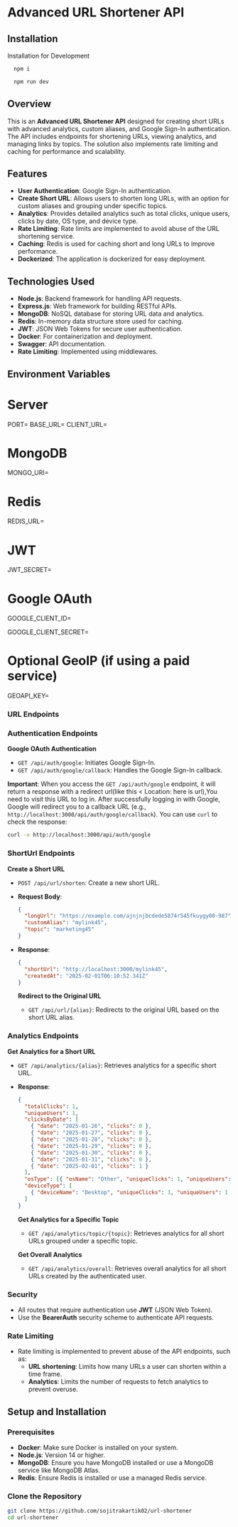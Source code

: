 # Advanced URL Shortener API

## Installation

Installation for Development

```bash
  npm i

  npm run dev
```

## Overview

This is an **Advanced URL Shortener API** designed for creating short URLs with advanced analytics, custom aliases, and Google Sign-In authentication. The API includes endpoints for shortening URLs, viewing analytics, and managing links by topics. The solution also implements rate limiting and caching for performance and scalability.

## Features

- **User Authentication**: Google Sign-In authentication.
- **Create Short URL**: Allows users to shorten long URLs, with an option for custom aliases and grouping under specific topics.
- **Analytics**: Provides detailed analytics such as total clicks, unique users, clicks by date, OS type, and device type.
- **Rate Limiting**: Rate limits are implemented to avoid abuse of the URL shortening service.
- **Caching**: Redis is used for caching short and long URLs to improve performance.
- **Dockerized**: The application is dockerized for easy deployment.

## Technologies Used

- **Node.js**: Backend framework for handling API requests.
- **Express.js**: Web framework for building RESTful APIs.
- **MongoDB**: NoSQL database for storing URL data and analytics.
- **Redis**: In-memory data structure store used for caching.
- **JWT**: JSON Web Tokens for secure user authentication.
- **Docker**: For containerization and deployment.
- **Swagger**: API documentation.
- **Rate Limiting**: Implemented using middlewares.

## Environment Variables

# Server

PORT=
BASE_URL=<Your Base Url>
CLIENT_URL=<Your Client Url>

# MongoDB

MONGO_URI=<Your mongo Uri>

# Redis

REDIS_URL=<Your Redis Url>

# JWT

JWT_SECRET=<Your Jwt Secret>

# Google OAuth

GOOGLE_CLIENT_ID=<Your Google Client ID>

GOOGLE_CLIENT_SECRET=<Your Google Client Secret>

# Optional GeoIP (if using a paid service)

GEOAPI_KEY=<Your GeoApi Key>

### URL Endpoints

### Authentication Endpoints

**Google OAuth Authentication**

- `GET /api/auth/google`: Initiates Google Sign-In.
- `GET /api/auth/google/callback`: Handles the Google Sign-In callback.

**Important**: When you access the `GET /api/auth/google` endpoint, it will return a response with a redirect url(like this < Location: here is url),You need to visit this URL to log in. After successfully logging in with Google, Google will redirect you to a callback URL (e.g., `http://localhost:3000/api/auth/google/callback`). You can use `curl` to check the response:

```bash
curl -v http://localhost:3000/api/auth/google
```

### ShortUrl Endpoints

**Create a Short URL**

- `POST /api/url/shorten`: Create a new short URL.
- **Request Body**:
  ```json
  {
    "longUrl": "https://example.com/ajnjnjbcdede5874r545fkuygy00-987",
    "customAlias": "mylink45",
    "topic": "marketing45"
  }
  ```
- **Response**:

  ```json
  {
    "shortUrl": "http://localhost:3000/mylink45",
    "createdAt": "2025-02-01T06:10:52.341Z"
  }
  ```

  **Redirect to the Original URL**

  - `GET /api/url/{alias}`: Redirects to the original URL based on the short URL alias.

### Analytics Endpoints

**Get Analytics for a Short URL**

- `GET /api/analytics/{alias}`: Retrieves analytics for a specific short URL.
- **Response**:

  ```json
  {
    "totalClicks": 1,
    "uniqueUsers": 1,
    "clicksByDate": [
      { "date": "2025-01-26", "clicks": 0 },
      { "date": "2025-01-27", "clicks": 0 },
      { "date": "2025-01-28", "clicks": 0 },
      { "date": "2025-01-29", "clicks": 0 },
      { "date": "2025-01-30", "clicks": 0 },
      { "date": "2025-01-31", "clicks": 0 },
      { "date": "2025-02-01", "clicks": 1 }
    ],
    "osType": [{ "osName": "Other", "uniqueClicks": 1, "uniqueUsers": 1 }],
    "deviceType": [
      { "deviceName": "Desktop", "uniqueClicks": 1, "uniqueUsers": 1 }
    ]
  }
  ```

  **Get Analytics for a Specific Topic**

  - `GET /api/analytics/topic/{topic}`: Retrieves analytics for all short URLs grouped under a specific topic.

  **Get Overall Analytics**

  - `GET /api/analytics/overall`: Retrieves overall analytics for all short URLs created by the authenticated user.

### Security

- All routes that require authentication use **JWT** (JSON Web Token).
- Use the **BearerAuth** security scheme to authenticate API requests.

### Rate Limiting

- Rate limiting is implemented to prevent abuse of the API endpoints, such as:
  - **URL shortening**: Limits how many URLs a user can shorten within a time frame.
  - **Analytics**: Limits the number of requests to fetch analytics to prevent overuse.

## Setup and Installation

### Prerequisites

- **Docker**: Make sure Docker is installed on your system.
- **Node.js**: Version 14 or higher.
- **MongoDB**: Ensure you have MongoDB installed or use a MongoDB service like MongoDB Atlas.
- **Redis**: Ensure Redis is installed or use a managed Redis service.

### Clone the Repository

```bash
git clone https://github.com/sojitrakartik02/url-shortener
cd url-shortener
```
